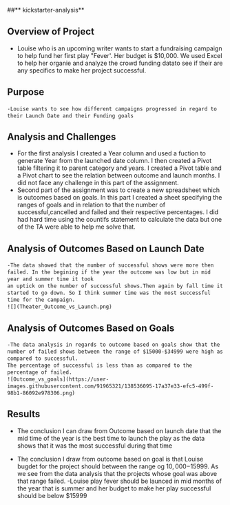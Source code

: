 ##** kickstarter-analysis**
## **Overview of Project**
   
  - Louise who is an upcoming writer wants to start a fundraising campaign to help fund her first play "Fever'. Her budget is $10,000. We used Excel to help her 
   organie and analyze the crowd funding datato see if their are any specifics to make her project successful.
   
## **Purpose**

    -Louise wants to see how different campaigns progressed in regard to their Launch Date and their Funding goals

## **Analysis and Challenges**
  
  - For the first analysis I created a Year column and used a fuction to generate Year from the launched date column. I then created a Pivot table filtering it 
   to parent category and years. I created a Pivot table and a Pivot chart to see the relation between outcome and launch months. I did not face any challenge in this 
   part of the assignment.
  - Second part of the assignment was to create a new spreadsheet which is outcomes based on goals. In this part I created a sheet specifying the ranges of goals and
   in relation to that the number of successful,cancelled and failed and their respective percentages. I did had hard time using the countifs statement to calculate the 
   data but one of the TA were able to help me solve that. 

## **Analysis of Outcomes Based on Launch Date**
    -The data showed that the number of successful shows were more then failed. In the begining if the year the outcome was low but in mid year and summer time it took
    an uptick on the number of successful shows.Then again by fall time it started to go down. So I think summer time was the most successful time for the campaign.
    ![](Theater_Outcome_vs_Launch.png)
    

## **Analysis of Outcomes Based on Goals**
    -The data analysis in regards to outcome based on goals show that the number of failed shows between the range of $15000-$34999 were high as compared to successful. 
    The percentage of successful is less than as compared to the percentage of failed.
    ![Outcome_vs_goals](https://user-images.githubusercontent.com/91965321/138536095-17a37e33-efc5-499f-98b1-86092e978306.png)

   


## **Results**

- The conclusion I can draw from Outcome based on launch date that the mid time of the year is the best time to launch the play as the data shows that it was the most successful
  during that time 

- The conclusion I draw from outcome based on goal is that Louise bugdet for the project should between the range og $10,000-$15999. As we see from the data analysis that
  the projects whose goal was above that range failed. 
  -Louise play fever should be launced in mid months of the year that is summer and her budget to make her play successful should be below $15999



